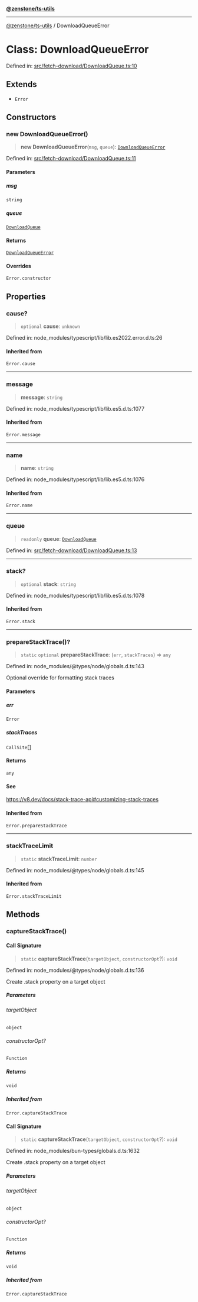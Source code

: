 [**@zenstone/ts-utils**](../README.md)

***

[@zenstone/ts-utils](../globals.md) / DownloadQueueError

# Class: DownloadQueueError

Defined in: [src/fetch-download/DownloadQueue.ts:10](https://github.com/janpoem/ts-utils/blob/5695f5d0e3c2197ae4233c3f441833765430d482/src/fetch-download/DownloadQueue.ts#L10)

## Extends

- `Error`

## Constructors

### new DownloadQueueError()

> **new DownloadQueueError**(`msg`, `queue`): [`DownloadQueueError`](DownloadQueueError.md)

Defined in: [src/fetch-download/DownloadQueue.ts:11](https://github.com/janpoem/ts-utils/blob/5695f5d0e3c2197ae4233c3f441833765430d482/src/fetch-download/DownloadQueue.ts#L11)

#### Parameters

##### msg

`string`

##### queue

[`DownloadQueue`](DownloadQueue.md)

#### Returns

[`DownloadQueueError`](DownloadQueueError.md)

#### Overrides

`Error.constructor`

## Properties

### cause?

> `optional` **cause**: `unknown`

Defined in: node\_modules/typescript/lib/lib.es2022.error.d.ts:26

#### Inherited from

`Error.cause`

***

### message

> **message**: `string`

Defined in: node\_modules/typescript/lib/lib.es5.d.ts:1077

#### Inherited from

`Error.message`

***

### name

> **name**: `string`

Defined in: node\_modules/typescript/lib/lib.es5.d.ts:1076

#### Inherited from

`Error.name`

***

### queue

> `readonly` **queue**: [`DownloadQueue`](DownloadQueue.md)

Defined in: [src/fetch-download/DownloadQueue.ts:13](https://github.com/janpoem/ts-utils/blob/5695f5d0e3c2197ae4233c3f441833765430d482/src/fetch-download/DownloadQueue.ts#L13)

***

### stack?

> `optional` **stack**: `string`

Defined in: node\_modules/typescript/lib/lib.es5.d.ts:1078

#### Inherited from

`Error.stack`

***

### prepareStackTrace()?

> `static` `optional` **prepareStackTrace**: (`err`, `stackTraces`) => `any`

Defined in: node\_modules/@types/node/globals.d.ts:143

Optional override for formatting stack traces

#### Parameters

##### err

`Error`

##### stackTraces

`CallSite`[]

#### Returns

`any`

#### See

https://v8.dev/docs/stack-trace-api#customizing-stack-traces

#### Inherited from

`Error.prepareStackTrace`

***

### stackTraceLimit

> `static` **stackTraceLimit**: `number`

Defined in: node\_modules/@types/node/globals.d.ts:145

#### Inherited from

`Error.stackTraceLimit`

## Methods

### captureStackTrace()

#### Call Signature

> `static` **captureStackTrace**(`targetObject`, `constructorOpt`?): `void`

Defined in: node\_modules/@types/node/globals.d.ts:136

Create .stack property on a target object

##### Parameters

###### targetObject

`object`

###### constructorOpt?

`Function`

##### Returns

`void`

##### Inherited from

`Error.captureStackTrace`

#### Call Signature

> `static` **captureStackTrace**(`targetObject`, `constructorOpt`?): `void`

Defined in: node\_modules/bun-types/globals.d.ts:1632

Create .stack property on a target object

##### Parameters

###### targetObject

`object`

###### constructorOpt?

`Function`

##### Returns

`void`

##### Inherited from

`Error.captureStackTrace`
